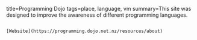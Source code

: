 title=Programming Dojo
tags=place, language, vm
summary=This site was designed to improve the awareness of different programming languages.
~~~~~~

[Website](https://programming.dojo.net.nz/resources/about)

